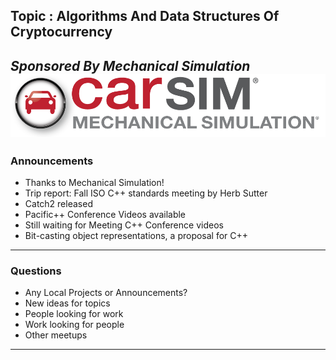 ## Topic : Algorithms And Data Structures Of Cryptocurrency
*Sponsored By Mechanical Simulation*  
![Carsim Logo](https://raw.githubusercontent.com/AnnArborDetroit-CPP/aadcpp-meetup-content/master/assets/image/logo/carsim.png)
---
### Announcements
* Thanks to Mechanical Simulation! 
* Trip report: Fall ISO C++ standards meeting by Herb Sutter
* Catch2 released
* Pacific++ Conference Videos available 
* Still waiting for Meeting C++ Conference videos
* Bit-casting object representations, a proposal for C++

---
### Questions
* Any Local Projects or Announcements?
* New ideas for topics
* People looking for work
* Work looking for people
* Other meetups
---
